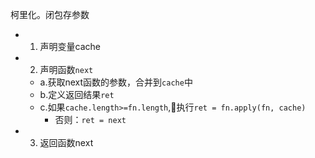 柯里化。闭包存参数
- 1. 声明变量cache
- 2. 声明函数`next`
  - a.获取next函数的参数，合并到`cache`中
  - b.定义返回结果`ret`
  - c.如果`cache.length>=fn.length`,执行`ret = fn.apply(fn, cache)`
    - 否则：`ret = next`
- 3. 返回函数next